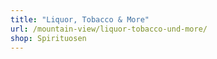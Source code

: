 ```yaml
---
title: "Liquor, Tobacco & More"
url: /mountain-view/liquor-tobacco-und-more/
shop: Spirituosen
---
```

